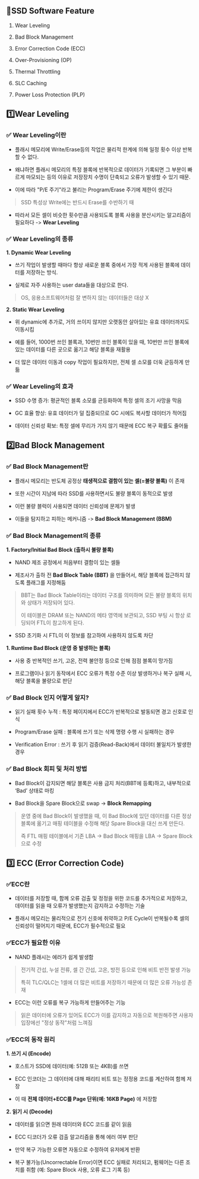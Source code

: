 ## 🌈SSD Software Feature

1. Wear Leveling

2. Bad Block Management

3. Error Correction Code (ECC)

4. Over-Provisioning (OP)

5. Thermal Throttling

6. SLC Caching

7. Power Loss Protection (PLP)

## 1️⃣Wear Leveling

### ✅ Wear Leveling이란 

- 플래시 메모리에 Write/Erase등의 작업은 물리적 한계에 의해 일정 횟수 이상 반복할 수 없다.

- 왜냐하면 플래시 메모리의 특정 블록에 반복적으로 데이터가 기록되면 그 부분이 빠르게 마모되는 등의 이유로 저장장치 수명이 단축되고 오류가 발생할 수 있기 때문.

- 이에 따라 "P/E 주기"라고 불리는 Program/Erase 주기에 제한이 생긴다

> SSD 특성상 Write에는 반드시 Erase를 수반하기 때

- 따라서 모든 셀이 비슷한 횟수만큼 사용되도록 블록 사용을 분산시키는 알고리즘이 필요하다 -> **Wear Leveling**

### ✅ Wear Leveling의 종류

**1. Dynamic Wear Leveling**

- 쓰기 작업이 발생할 때마다 항상 새로운 블록 중에서 가장 적게 사용된 블록에 데이터를 저장하는 방식.

- 실제로 자주 사용하는 user data들을 대상으로 한다.

> OS, 응용소프트웨어처럼 잘 변하지 않는 데이터들은 대상 X

**2. Static Wear Leveling**

- 위 dynamic에 추가로, 거의 쓰이지 않지만 오랫동안 살아있는 유효 데이터까지도 이동시킴

- 예를 들어, 1000번 쓰인 블록과, 10번만 쓰인 블록이 있을 때, 10번만 쓰인 블록에 있는 데이터를 다른 곳으로 옮기고 해당 블록을 재활용

- 더 많은 데이터 이동과 copy 작업이 필요하지만, 전체 셀 소모를 더욱 균등하게 만듦

### ✅ Wear Leveling의 효과

- SSD 수명 증가: 평균적인 블록 소모를 균등화하여 특정 셀의 조기 사망을 막음

- GC 효율 향상: 유효 데이터가 덜 집중되므로 GC 시에도 복사할 데이터가 적어짐

- 데이터 신뢰성 확보: 특정 셀에 무리가 가지 않기 때문에 ECC 복구 확률도 줄어듦

## 2️⃣Bad Block Management

### ✅ Bad Block Management란 

- 플래시 메모리는 반도체 공정상 **태생적으로 결함이 있는 셀(=불량 블록)** 이 존재

- 또한 시간이 지남에 따라 SSD를 사용하면서도 불량 블록이 동적으로 발생

- 이런 불량 블럭이 사용되면 데이터 신뢰성에 문제가 발생

- 이들을 탐지하고 피하는 메커니즘 -> **Bad Block Management (BBM)**

### ✅ Bad Block Management의 종류

**1. Factory/Initial Bad Block (출하시 불량 블록)**

- NAND 제조 공정에서 처음부터 결함이 있는 셀들

- 제조사가 출하 전 **Bad Block Table (BBT)** 을 만들어서, 해당 블록에 접근하지 않도록 플래그를 지정해둠

> BBT는 Bad Block Table이라는 데이터 구조를 의미하며 모든 불량 블록의 위치와 상태가 저장되어 있다.
>
> 이 테이블은 DRAM 또는 NAND의 메타 영역에 보관되고, SSD 부팅 시 항상 로딩되어 FTL이 참고하게 된다.

- SSD 초기화 시 FTL이 이 정보를 참고하여 사용하지 않도록 차단

**1. Runtime Bad Block (운영 중 발생하는 블록)**

- 사용 중 반복적인 쓰기, 고온, 전력 불안정 등으로 인해 점점 블록이 망가짐

- 프로그램이나 읽기 동작에서 ECC 오류가 특정 수준 이상 발생하거나 복구 실패 시, 해당 블록을 불량으로 판단

### ✅ Bad Block 인지 어떻게 알지? 

- 읽기 실패 횟수 누적 : 특정 페이지에서 ECC가 반복적으로 발동되면 경고 신호로 인식

- Program/Erase 실패 : 블록에 쓰기 또는 삭제 명령 수행 시 실패하는 경우

- Verification Error : 쓰기 후 읽기 검증(Read-Back)에서 데이터 불일치가 발생한 경우

### ✅ Bad Block 회피 및 처리 방법

- Bad Block이 감지되면 해당 블록은 사용 금지 처리(BBT에 등록)하고, 내부적으로 ‘Bad’ 상태로 마킹

- Bad Block을 Spare Block으로 swap -> **Block Remapping**

> 운영 중에 Bad Block이 발생했을 때, 이 Bad Block에 있던 데이터를 다른 정상 블록에 옮기고 매핑 테이블을 수정해 해당 Spare Block을 대신 쓰게 만든다.
>
> 즉 FTL 매핑 테이블에서 기존 LBA → Bad Block 매핑을 LBA → Spare Block으로 수정

## 3️⃣ ECC (Error Correction Code)

### ✅ECC란

- 데이터를 저장할 때, 함께 오류 검출 및 정정을 위한 코드를 추가적으로 저장하고, 데이터를 읽을 때 오류가 발생했는지 감지하고 수정하는 기술

- 플래시 메모리는 물리적으로 전기 신호에 취약하고 P/E Cycle이 반복될수록 셀의 신뢰성이 떨어지기 때문에, ECC가 필수적으로 필요

### ✅ECC가 필요한 이유

- NAND 플래시는 에러가 쉽게 발생함

> 전기적 간섭, 누설 전류, 셀 간 간섭, 고온, 방전 등으로 인해 비트 반전 발생 가능
>
> 특히 TLC/QLC는 1셀에 더 많은 비트를 저장하기 때문에 더 많은 오류 가능성 존재

- ECC는 이런 오류를 복구 가능하게 만들어주는 기능

> 읽은 데이터에 오류가 있어도 ECC가 이를 감지하고 자동으로 복원해주면 사용자 입장에선 "정상 동작"처럼 느껴짐

### ✅ECC의 동작 원리

**1. 쓰기 시 (Encode)**

- 호스트가 SSD에 데이터(예: 512B 또는 4KB)를 쓰면

- ECC 인코더는 그 데이터에 대해 패리티 비트 또는 정정용 코드를 계산하여 함께 저장

- 이 때 **전체 데이터+ECC를 Page 단위(예: 16KB Page)** 에 저장함

**2. 읽기 시 (Decode)**

- 데이터를 읽으면 원래 데이터와 ECC 코드를 같이 읽음

- ECC 디코더가 오류 검출 알고리즘을 통해 에러 여부 판단

- 만약 복구 가능한 오류면 자동으로 수정하여 유저에게 반환

- 복구 불가능(Uncorrectable Error)이면 ECC 실패로 처리되고, 펌웨어는 다른 조치를 취함 (예: Spare Block 사용, 오류 로그 기록 등)
